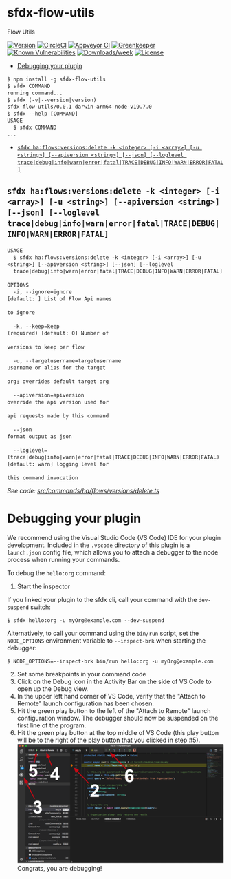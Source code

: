 sfdx-flow-utils
===============

Flow Utils

[![Version](https://img.shields.io/npm/v/sfdx-flow-utils.svg)](https://npmjs.org/package/sfdx-flow-utils)
[![CircleCI](https://circleci.com/gh/hsaraujo/sfdx-flow-utils/tree/master.svg?style=shield)](https://circleci.com/gh/hsaraujo/sfdx-flow-utils/tree/master)
[![Appveyor CI](https://ci.appveyor.com/api/projects/status/github/hsaraujo/sfdx-flow-utils?branch=master&svg=true)](https://ci.appveyor.com/project/heroku/sfdx-flow-utils/branch/master)
[![Greenkeeper](https://badges.greenkeeper.io/hsaraujo/sfdx-flow-utils.svg)](https://greenkeeper.io/)
[![Known Vulnerabilities](https://snyk.io/test/github/hsaraujo/sfdx-flow-utils/badge.svg)](https://snyk.io/test/github/hsaraujo/sfdx-flow-utils)
[![Downloads/week](https://img.shields.io/npm/dw/sfdx-flow-utils.svg)](https://npmjs.org/package/sfdx-flow-utils)
[![License](https://img.shields.io/npm/l/sfdx-flow-utils.svg)](https://github.com/hsaraujo/sfdx-flow-utils/blob/master/package.json)

<!-- toc -->
* [Debugging your plugin](#debugging-your-plugin)
<!-- tocstop -->
<!-- install -->
<!-- usage -->
```sh-session
$ npm install -g sfdx-flow-utils
$ sfdx COMMAND
running command...
$ sfdx (-v|--version|version)
sfdx-flow-utils/0.0.1 darwin-arm64 node-v19.7.0
$ sfdx --help [COMMAND]
USAGE
  $ sfdx COMMAND
...
```
<!-- usagestop -->
<!-- commands -->
* [`sfdx ha:flows:versions:delete -k <integer> [-i <array>] [-u <string>] [--apiversion <string>] [--json] [--loglevel trace|debug|info|warn|error|fatal|TRACE|DEBUG|INFO|WARN|ERROR|FATAL]`](#sfdx-haflowsversionsdelete--k-integer--i-array--u-string---apiversion-string---json---loglevel-tracedebuginfowarnerrorfataltracedebuginfowarnerrorfatal)

## `sfdx ha:flows:versions:delete -k <integer> [-i <array>] [-u <string>] [--apiversion <string>] [--json] [--loglevel trace|debug|info|warn|error|fatal|TRACE|DEBUG|INFO|WARN|ERROR|FATAL]`

```
USAGE
  $ sfdx ha:flows:versions:delete -k <integer> [-i <array>] [-u <string>] [--apiversion <string>] [--json] [--loglevel 
  trace|debug|info|warn|error|fatal|TRACE|DEBUG|INFO|WARN|ERROR|FATAL]

OPTIONS
  -i, --ignore=ignore                                                               [default: ] List of Flow Api names
                                                                                    to ignore

  -k, --keep=keep                                                                   (required) [default: 0] Number of
                                                                                    versions to keep per flow

  -u, --targetusername=targetusername                                               username or alias for the target
                                                                                    org; overrides default target org

  --apiversion=apiversion                                                           override the api version used for
                                                                                    api requests made by this command

  --json                                                                            format output as json

  --loglevel=(trace|debug|info|warn|error|fatal|TRACE|DEBUG|INFO|WARN|ERROR|FATAL)  [default: warn] logging level for
                                                                                    this command invocation
```

_See code: [src/commands/ha/flows/versions/delete.ts](https://github.com/hsaraujo/sfdx-flow-utils/blob/v0.0.1/src/commands/ha/flows/versions/delete.ts)_
<!-- commandsstop -->
<!-- debugging-your-plugin -->
# Debugging your plugin
We recommend using the Visual Studio Code (VS Code) IDE for your plugin development. Included in the `.vscode` directory of this plugin is a `launch.json` config file, which allows you to attach a debugger to the node process when running your commands.

To debug the `hello:org` command: 
1. Start the inspector
  
If you linked your plugin to the sfdx cli, call your command with the `dev-suspend` switch: 
```sh-session
$ sfdx hello:org -u myOrg@example.com --dev-suspend
```
  
Alternatively, to call your command using the `bin/run` script, set the `NODE_OPTIONS` environment variable to `--inspect-brk` when starting the debugger:
```sh-session
$ NODE_OPTIONS=--inspect-brk bin/run hello:org -u myOrg@example.com
```

2. Set some breakpoints in your command code
3. Click on the Debug icon in the Activity Bar on the side of VS Code to open up the Debug view.
4. In the upper left hand corner of VS Code, verify that the "Attach to Remote" launch configuration has been chosen.
5. Hit the green play button to the left of the "Attach to Remote" launch configuration window. The debugger should now be suspended on the first line of the program. 
6. Hit the green play button at the top middle of VS Code (this play button will be to the right of the play button that you clicked in step #5).
<br><img src=".images/vscodeScreenshot.png" width="480" height="278"><br>
Congrats, you are debugging!
